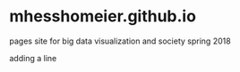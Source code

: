 # mhesshomeier.github.io
pages site for big data visualization and society spring 2018

adding a line

